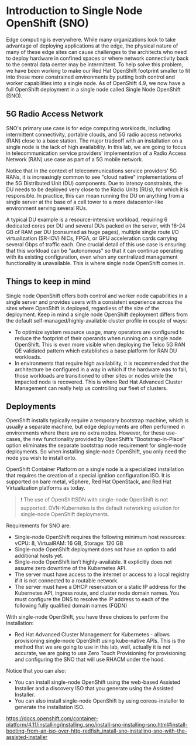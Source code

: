 # Introduction to Single Node OpenShift (SNO)

Edge computing is everywhere. While many organizations look to take advantage of deploying applications at the edge, the physical nature of many of these edge sites can cause challenges to the architects who need to deploy hardware in confined spaces or where network connectivity back to the central data center may be intermittent. To help solve this problem, we have been working to make our Red Hat OpenShift footprint smaller to fit into these more constrained environments by putting both control and worker capabilities into a single node. As of OpenShift 4.9, we now have a full OpenShift deployment in a single node called Single Node OpenShift (SNO).

## 5G Radio Access Network

SNO's primary use case is for edge computing workloads, including intermittent connectivity, portable clouds, and 5G radio access networks (RAN) close to a base station. The major tradeoff with an installation on a single node is the lack of high availability. In this lab, we are going to focus in telecommunication service providers' implementation of a Radio Access Network (RAN) use case as part of a 5G mobile network. 

Notice that in the context of telecommunications service providers' 5G RANs, it is increasingly common to see "cloud native" implementations of the 5G Distributed Unit (DU) components. Due to latency constraints, the DU needs to be deployed very close to the Radio Units (RUs), for which it is responsible. In practice, this can mean running the DU on anything from a single server at the base of a cell tower to a more datacenter-like environment serving several RUs.

A typical DU example is a resource-intensive workload, requiring 6 dedicated cores per DU and several DUs packed on the server, with 16-24 GB of RAM per DU (consumed as huge pages), multiple single route I/O virtualization (SR-IOV) NICs, FPGA, or GPU acceleration cards  carrying several Gbps of traffic each. One crucial detail of this use case is ensuring that this workload can be "autonomous" so that it can continue operating with its existing configuration, even when any centralized management functionality is unavailable. This is where single node OpenShift comes in.

## Things to keep in mind

Single node OpenShift offers both control and worker node capabilities in a single server and provides users with a consistent experience across the sites where OpenShift is deployed, regardless of the size of the deployment. Keep in mind a single node OpenShift deployment differs from the default self-managed/highly-available cluster profile in couple of ways:

* To optimize system resource usage, many operators are configured to reduce the footprint of their operands when running on a single node OpenShift. This is even more visible when deploying the Telco 5G RAN QE validated pattern which establishes a base platform for RAN DU workloads.
* In environments that require high availability, it is recommended that the architecture be configured in a way in which if the hardware was to fail, those workloads are transitioned to other sites or nodes while the impacted node is recovered. This is where Red Hat Advanced Cluster Management can really help us controlling our fleet of clusters.

## Deployments

OpenShift installs typically require a temporary bootstrap machine, which is usually a separate machine, but edge deployments are often performed in environments where there are no extra nodes. However, for these use-cases, the new functionality provided by OpenShift’s “Bootstrap-in-Place” option eliminates the separate bootstrap node requirement for single-node deployments. So when installing single-node OpenShift, you only need the node you wish to install onto.

OpenShift Container Platform on a single node is a specialized installation that requires the creation of a special ignition configuration ISO. It is supported on bare metal, vSphere, Red Hat OpenStack, and Red Hat Virtualization platforms as today.

> :exclamation: The use of OpenShiftSDN with single-node OpenShift is not supported. OVN-Kubernetes is the default networking solution for single-node OpenShift deployments.

Requirements for SNO are:

* Single-node OpenShift requires the following minimum host resources: vCPU: 8, VirtualRAM: 16 GB, Storage: 120 GB 
* Single-node OpenShift deployment does not have an option to add additional hosts yet. 
* Single-node OpenShift isn’t highly-available. It explicitly does not assume zero downtime of the Kubernetes API.
* The server must have access to the internet or access to a local registry if it is not connected to a routable network. 
* The server must have a DHCP reservation or a static IP address for the Kubernetes API, ingress route, and cluster node domain names. You must configure the DNS to resolve the IP address to each of the following fully qualified domain names (FQDN)

With single-node OpenShift, you have three choices to perform the installation:

* Red Hat Advanced Cluster Management for Kubernetes - allows provisioning single-node OpenShift using kube-native APIs. This is the method that we are going to use in this lab, well, actually it is not accurate, we are going to use Zero Touch Provisioning for provisioning and configuring the SNO that will use RHACM under the hood.

Notice that you can also:

* You can install single-node OpenShift using the web-based Assisted Installer and a discovery ISO that you generate using the Assisted Installer. 
* You can also install single-node OpenShift by using coreos-installer to generate the installation ISO.


https://docs.openshift.com/container-platform/4.11/installing/installing_sno/install-sno-installing-sno.html#install-booting-from-an-iso-over-http-redfish_install-sno-installing-sno-with-the-assisted-installer
